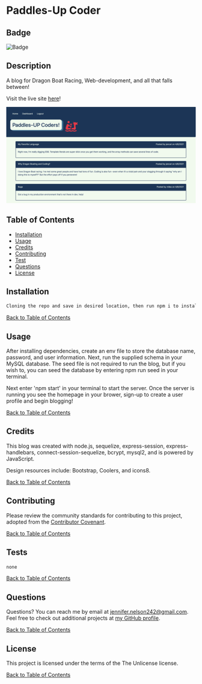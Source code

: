 
# Paddles-Up Coder

  ## Badge

  ![Badge](https://img.shields.io/badge/license-The%20Unlicense-green.svg)

  ## Description

  A blog for Dragon Boat Racing, Web-development, and all that falls between!
  
  Visit the live site [here](https://paddlesup-coder.herokuapp.com/)!

  ![dashboard view](./assets/blog.png)

  ## Table of Contents
  
  - [Installation](#Installation)
  - [Usage](#Usage)
  - [Credits](#Credits)
  - [Contributing](#Contributing)
  - [Test](#Tests)
  - [Questions](#Questions)
  - [License](#License)
  
  ## Installation

  ```bash
  Cloning the repo and save in desired location, then run npm i to install dependencies.
  ```

  [Back to Table of Contents](#table-of-contents)
  
  ## Usage

  After installing dependencies, create an env file to store the database name, password, and user information.  Next, run the supplied schema in your MySQL database.  The seed file is not required to run the blog, but if you wish to, you can seed the database by entering npm run seed in your terminal.  
  
  Next enter 'npm start' in your terminal to start the server.  Once the server is running you see the homepage in your brower, sign-up to create a user profile and begin blogging!

  [Back to Table of Contents](#table-of-contents)
  
  ## Credits

  This blog was created with node.js, sequelize, express-session, express-handlebars, connect-session-sequelize, bcrypt, mysql2, and is powered by JavaScript.  
  
  Design resources include: Bootstrap, Coolers, and icons8.

  [Back to Table of Contents](#table-of-contents)
  
  ## Contributing
  
  Please review the community standards for contributing to this project, adopted from the [Contributor Covenant](https://www.contributor-covenant.org/).

  [Back to Table of Contents](#table-of-contents)
  
  ## Tests

  ```bash
  none
  ```

  [Back to Table of Contents](#table-of-contents)

  
  ## Questions
  
  Questions? You can reach me by email at jennifer.nelson242@gmail.com. Feel free to check out additional projects at [my GitHub profile](https://github.com/jnel-221).

  [Back to Table of Contents](#table-of-contents)
  
  ## License

  This project is licensed under the terms of the The Unlicense license.
  
  [Back to Table of Contents](#table-of-contents)
